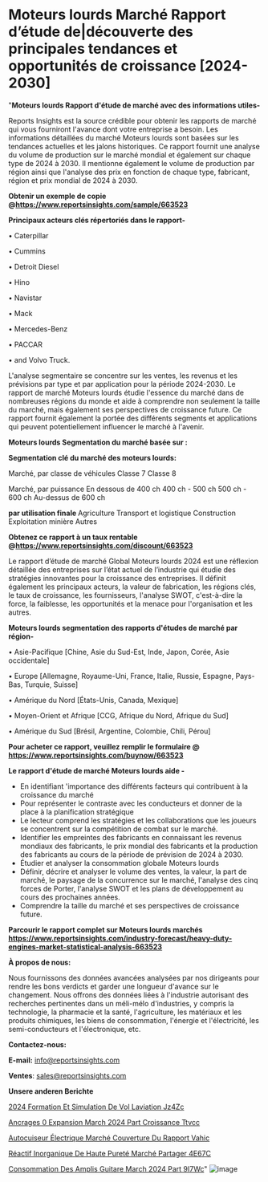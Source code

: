# Moteurs lourds Marché Rapport d’étude de|découverte des principales tendances et opportunités de croissance [2024-2030]

"<strong>Moteurs lourds Rapport d'étude de marché avec des informations utiles-</strong>

Reports Insights est la source crédible pour obtenir les rapports de marché qui vous fourniront l'avance dont votre entreprise a besoin. Les informations détaillées du marché Moteurs lourds sont basées sur les tendances actuelles et les jalons historiques. Ce rapport fournit une analyse du volume de production sur le marché mondial et également sur chaque type de 2024 à 2030. Il mentionne également le volume de production par région ainsi que l'analyse des prix en fonction de chaque type, fabricant, région et prix mondial de 2024 à 2030.

<strong><b>Obtenir un exemple de copie @</b></strong><a href=https://www.reportsinsights.com/sample/663523><strong><b>https://www.reportsinsights.com/sample/663523</b></strong></a>

<b>Principaux acteurs clés répertoriés dans le rapport-</b>

<b> </b>• Caterpillar

• Cummins

• Detroit Diesel

• Hino

• Navistar

• Mack

• Mercedes-Benz

• PACCAR

• and Volvo Truck.

L'analyse segmentaire se concentre sur les ventes, les revenus et les prévisions par type et par application pour la période 2024-2030. Le rapport de marché Moteurs lourds étudie l'essence du marché dans de nombreuses régions du monde et aide à comprendre non seulement la taille du marché, mais également ses perspectives de croissance future. Ce rapport fournit également la portée des différents segments et applications qui peuvent potentiellement influencer le marché à l'avenir.

<strong>Moteurs lourds Segmentation du marché basée sur :</strong>

<strong> Segmentation clé du marché des moteurs lourds: </strong>

Marché, par classe de véhicules
Classe 7
Classe 8

Marché, par puissance
En dessous de 400 ch
400 ch - 500 ch
500 ch - 600 ch
Au-dessus de 600 ch

<strong> par utilisation finale </strong>
Agriculture
Transport et logistique
Construction
Exploitation minière
Autres

<strong><b>Obtenez ce rapport à un taux rentable @</b></strong><a href=https://www.reportsinsights.com/discount/663523><strong><b>https://www.reportsinsights.com/discount/663523</b></strong></a>

Le rapport d’étude de marché Global Moteurs lourds 2024 est une réflexion détaillée des entreprises sur l’état actuel de l’industrie qui étudie des stratégies innovantes pour la croissance des entreprises. Il définit également les principaux acteurs, la valeur de fabrication, les régions clés, le taux de croissance, les fournisseurs, l'analyse SWOT, c'est-à-dire la force, la faiblesse, les opportunités et la menace pour l'organisation et les autres.

<strong>Moteurs lourds segmentation des rapports d'études de marché par région-</strong>

• Asie-Pacifique [Chine, Asie du Sud-Est, Inde, Japon, Corée, Asie occidentale]

• Europe [Allemagne, Royaume-Uni, France, Italie, Russie, Espagne, Pays-Bas, Turquie, Suisse]

• Amérique du Nord [États-Unis, Canada, Mexique]

• Moyen-Orient et Afrique [CCG, Afrique du Nord, Afrique du Sud]

• Amérique du Sud [Brésil, Argentine, Colombie, Chili, Pérou]

<strong>Pour acheter ce rapport, veuillez remplir le formulaire @   <a href=https://www.reportsinsights.com/buynow/663523>https://www.reportsinsights.com/buynow/663523</a></strong>

<strong>Le rapport d'étude de marché Moteurs lourds aide -</strong>
<ul>
  <li>En identifiant 'importance des différents facteurs qui contribuent à la croissance du marché</li>
  <li>Pour représenter le contraste avec les conducteurs et donner de la place à la planification stratégique</li>
  <li>Le lecteur comprend les stratégies et les collaborations que les joueurs se concentrent sur la compétition de combat sur le marché.</li>
  <li>Identifier les empreintes des fabricants en connaissant les revenus mondiaux des fabricants, le prix mondial des fabricants et la production des fabricants au cours de la période de prévision de 2024 à 2030.</li>
  <li>Étudier et analyser la consommation globale Moteurs lourds</li>
  <li>Définir, décrire et analyser le volume des ventes, la valeur, la part de marché, le paysage de la concurrence sur le marché, l'analyse des cinq forces de Porter, l'analyse SWOT et les plans de développement au cours des prochaines années.</li>
  <li>Comprendre la taille du marché et ses perspectives de croissance future.</li>
</ul>

<strong>Parcourir le rapport complet sur Moteurs lourds marchés <a href=https://www.reportsinsights.com/industry-forecast/heavy-duty-engines-market-statistical-analysis-663523>https://www.reportsinsights.com/industry-forecast/heavy-duty-engines-market-statistical-analysis-663523</a></strong>

<strong>À propos de nous:</strong>

Nous fournissons des données avancées analysées par nos dirigeants pour rendre les bons verdicts et garder une longueur d'avance sur le changement. Nous offrons des données liées à l'industrie autorisant des recherches pertinentes dans un méli-mélo d'industries, y compris la technologie, la pharmacie et la santé, l'agriculture, les matériaux et les produits chimiques, les biens de consommation, l'énergie et l'électricité, les semi-conducteurs et l'électronique, etc.

<strong>Contactez-nous:</strong>

<strong>E-mail:</strong> <a href=mailto:info@reportsinsights.com>info@reportsinsights.com</a>

<strong>Ventes</strong>: <a href=mailto:sales@reportsinsights.com>sales@reportsinsights.com</a>

<strong>Unsere anderen Berichte</strong>

<a href=https://www.linkedin.com/pulse/2024-formation-et-simulation-de-vol-laviation-jz4zc/>2024 Formation Et Simulation De Vol Laviation Jz4Zc</a>

<a href=https://www.linkedin.com/pulse/ancrages-%C3%A0-expansion-march%C3%A9-2024-part-croissance-ttvcc/>Ancrages  0 Expansion March 2024 Part Croissance Ttvcc</a>

<a href=https://www.linkedin.com/pulse/autocuiseur-électrique-marché-couverture-du-rapport-vahic/>Autocuiseur Électrique Marché Couverture Du Rapport Vahic</a>

<a href=https://www.linkedin.com/pulse/réactif-inorganique-de-haute-pureté-marché-partager-4e67c/>Réactif Inorganique De Haute Pureté Marché Partager 4E67C</a>

<a href=https://www.linkedin.com/pulse/consommation-des-amplis-guitare-march%C3%A9-2024-part-9i7wc/>Consommation Des Amplis Guitare March 2024 Part 9I7Wc</a>"
![image](https://github.com/daminid12/RImarketdynamics/assets/158430485/69abcfaf-63ce-4c19-a914-a5479a84a522)
